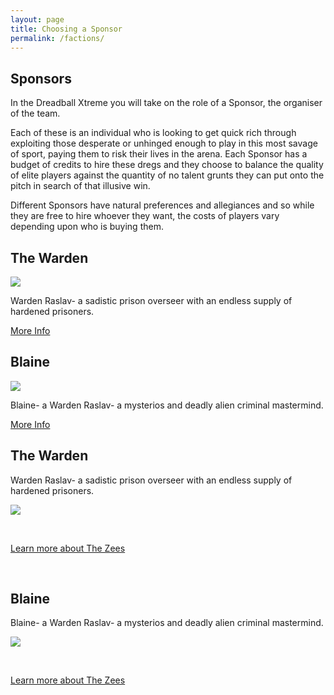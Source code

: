 ```yaml
---
layout: page
title: Choosing a Sponsor
permalink: /factions/
---
```


<!-- for each faction -->

<h2>Sponsors</h2>

</a>In the Dreadball Xtreme you will take on the role of a Sponsor, the organiser of the team.

Each of these is an individual who is looking to get quick rich through exploiting those desperate or unhinged enough to play in this most savage of sport, paying them to risk their lives in the arena. Each Sponsor has a budget of credits to hire these dregs and they choose to balance the quality of elite players against the quantity of no talent grunts they can put onto the pitch in search of that illusive win.

Different Sponsors have natural preferences and allegiances and so while they are free to hire whoever they want, the costs of players vary depending upon who is buying them.

<!-- Content Row -->
<div class="row">
<div class="col-md-4">
<h2>The Warden</h2>
<a href="zees/"><img src="../img/Zee Pirate_color-head.png" class="pull-left img-responsive " /></a>
<p>Warden Raslav- a sadistic prison overseer with an endless supply of hardened prisoners.</p>
<a class="btn btn-default" href="#">More Info</a>
</div>
<!-- /.col-md-4 -->
 <div class="col-md-4">
<h2>Blaine</h2>
<a href="zees/"><img src="../img/Zee Pirate_color-head.png" class="pull-left img-responsive " /></a>
<p>Blaine- a Warden Raslav- a mysterios and deadly alien criminal mastermind.</p>
<a class="btn btn-default" href="#">More Info</a>
</div>
<!-- /.col-md-4 -->
</div>
<!-- /.row -->


<h2>The Warden</h2>

<p>Warden Raslav- a sadistic prison overseer with an endless supply of hardened prisoners.</p>

<a href="zees/"><img src="../img/Zee Pirate_color-head.png" class="pull-left img-responsive " /></a>



<div class="clearfix">&nbsp;</div>

<p><a href="zees/" class="btn btn-success btn-lg">Learn more about The Zees</a></p>

<div class="clearfix">&nbsp;</div>

<h2>Blaine</h2>

Blaine- a Warden Raslav- a mysterios and deadly alien criminal mastermind.

<a href="zees/"><img src="../img/Zee Pirate_color-head.png" align=center /></a>


<div class="clearfix">&nbsp;</div>

<p><a href="zees/" class="btn btn-success btn-lg">Learn more about The Zees</a></p>

<div class="clearfix">&nbsp;</div>

